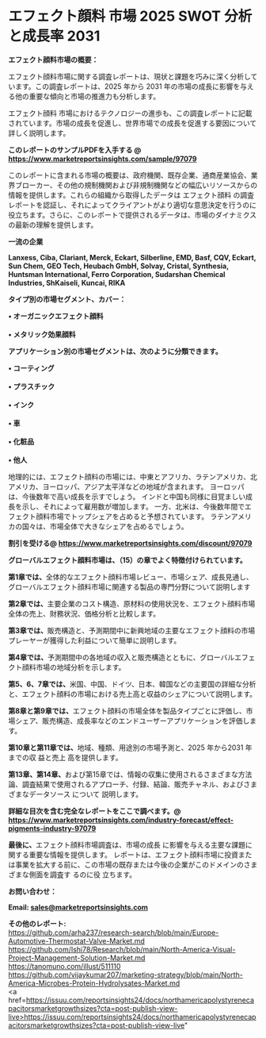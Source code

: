 # エフェクト顔料 市場 2025 SWOT 分析と成長率 2031

<strong><b>エフェクト顔料市場の概要：</b></strong>

エフェクト顔料市場に関する調査レポートは、現状と課題を巧みに深く分析しています。この調査レポートは、2025 年から 2031 年の市場の成長に影響を与える他の重要な傾向と市場の推進力も分析します。

エフェクト顔料 市場におけるテクノロジーの進歩も、この調査レポートに記載されています。市場の成長を促進し、世界市場での成長を促進する要因について詳しく説明します。

<strong>このレポートのサンプルPDFを入手する @ <a href=https://www.marketreportsinsights.com/sample/97079>https://www.marketreportsinsights.com/sample/97079</a></strong>

このレポートに含まれる市場の概要は、政府機関、既存企業、通商産業協会、業界ブローカー、その他の規制機関および非規制機関などの幅広いリソースからの情報を提供します。これらの組織から取得したデータは エフェクト顔料 の調査レポートを認証し、それによってクライアントがより適切な意思決定を行うのに役立ちます。さらに、このレポートで提供されるデータは、市場のダイナミクスの最新の理解を提供します。

<strong>一流の企業</strong>

<strong><b>Lanxess, Ciba, Clariant, Merck, Eckart, Silberline, EMD, Basf, CQV, Eckart, Sun Chem, GEO Tech, Heubach GmbH, Solvay, Cristal, Synthesia, Huntsman International, Ferro Corporation, Sudarshan Chemical Industries, ShKaiseli, Kuncai, RIKA</b></strong>

<strong><b>タイプ別の市場セグメント、カバー：</b></strong>

<strong>• オーガニックエフェクト顔料<br><br>• メタリック効果顔料</strong>

<strong><b>アプリケーション別の市場セグメントは、次のように分類できます。</b></strong>

<strong>• コーティング<br><br>• プラスチック<br><br>• インク<br><br>• 車<br><br>• 化粧品<br><br>• 他人</strong>

 地理的には、エフェクト顔料の市場には、中東とアフリカ、ラテンアメリカ、北アメリカ、ヨーロッパ、アジア太平洋などの地域が含まれます。 ヨーロッパは、今後数年で高い成長を示すでしょう。 インドと中国も同様に目覚ましい成長を示し、それによって雇用数が増加します。 一方、北米は、今後数年間でエフェクト顔料市場でトップシェアを占めると予想されています。 ラテンアメリカの国々は、市場全体で大きなシェアを占めるでしょう。

<strong>割引を受ける@ <a href=https://www.marketreportsinsights.com/discount/97079>https://www.marketreportsinsights.com/discount/97079</a></strong>

<strong><b>グローバルエフェクト顔料市場は、（15）の章でよく特徴付けられています。</b></strong>

<strong><b>第</b></strong><strong><b>1章では、</b></strong>全体的なエフェクト顔料市場レビュー、市場シェア、成長見通し、グローバルエフェクト顔料市場に関連する製品の専門分野について説明します

<strong><b>第2章では、</b></strong>主要企業のコスト構造、原材料の使用状況を、エフェクト顔料市場全体の売上、財務状況、価格分析と比較します。

<strong><b>第3章では、</b></strong>販売構造と、予測期間中に新興地域の主要なエフェクト顔料の市場プレーヤーが獲得した利益について簡単に説明します。

<strong><b>第4章では、</b></strong>予測期間中の各地域の収入と販売構造とともに、グローバルエフェクト顔料市場の地域分析を示します。

<strong><b>第5、6、7章では、</b></strong>米国、中国、ドイツ、日本、韓国などの主要国の詳細な分析と、エフェクト顔料の市場における売上高と収益のシェアについて説明します。

<strong><b>第8章と第9章では、</b></strong>エフェクト顔料の市場全体を製品タイプごとに評価し、市場シェア、販売構造、成長率などのエンドユーザーアプリケーションを評価します。

<strong><b>第10章と第11章では、</b></strong>地域、種類、用途別の市場予測と、2025 年から2031 年までの収 益と売上 高を提供します。

<strong><b>第13章、第14章、</b></strong>および第15章では、情報の収集に使用されるさまざまな方法論、調査結果で使用されるアプローチ、付録、結論、販売チャネル、およびさまざまなデータソース について 説明します。

<strong>詳細な目次を含む完全なレポートをここで調べます。@ <a href=https://www.marketreportsinsights.com/industry-forecast/effect-pigments-industry-97079>https://www.marketreportsinsights.com/industry-forecast/effect-pigments-industry-97079</a></strong>

<strong><b>最後に、</b></strong>エフェクト顔料市場調査は、市場の成長 に影響を</a>与える主要な課題に関する重要な情報を提供します。 レポートは、エフェクト顔料市場に投資または事業を拡大する前に、この市場の既存または今後の企業がこのドメインのさまざまな側面を調査す るのに役 立ちます。

<strong><b>お問い合わせ：</b></strong>

<strong>Email: </strong><a href=mailto:sales@marketreportsinsights.com><strong>sales@marketreportsinsights.com</strong></a>

<strong>その他のレポート:</strong>
<br>
<a href=https://github.com/arha237/research-search/blob/main/Europe-Automotive-Thermostat-Valve-Market.md>https://github.com/arha237/research-search/blob/main/Europe-Automotive-Thermostat-Valve-Market.md</a>
<br>
<a href=https://github.com/Ishi78/Research/blob/main/North-America-Visual-Project-Management-Solution-Market.md>https://github.com/Ishi78/Research/blob/main/North-America-Visual-Project-Management-Solution-Market.md</a>
<br>
<a href=https://tanomuno.com/illust/511110>https://tanomuno.com/illust/511110</a>
<br>
<a href=https://github.com/vijaykumar207/marketing-strategy/blob/main/North-America-Microbes-Protein-Hydrolysates-Market.md>https://github.com/vijaykumar207/marketing-strategy/blob/main/North-America-Microbes-Protein-Hydrolysates-Market.md</a>
<br>
<a href=https://issuu.com/reportsinsights24/docs/northamericapolystyrenecapacitorsmarketgrowthsizes?cta=post-publish-view-live>https://issuu.com/reportsinsights24/docs/northamericapolystyrenecapacitorsmarketgrowthsizes?cta=post-publish-view-live</a>"
